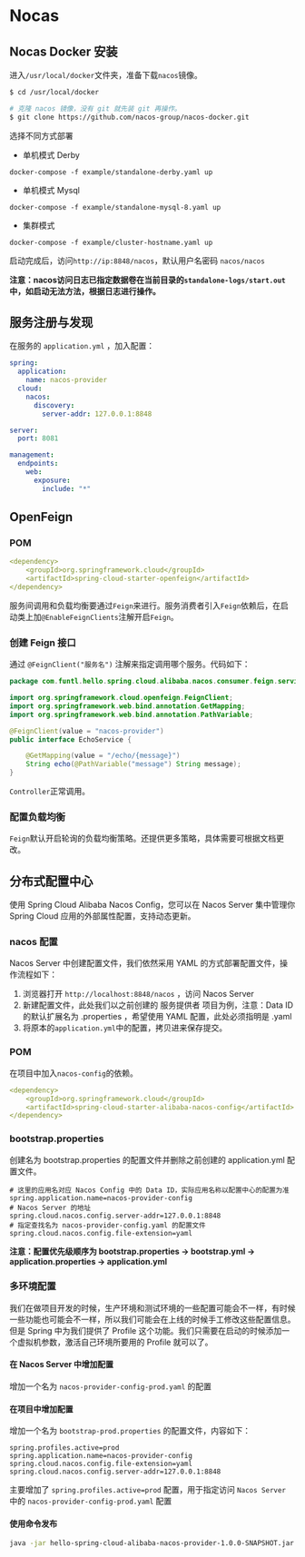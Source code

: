 # Nocas

## Nocas Docker 安装

进入`/usr/local/docker`文件夹，准备下载`nacos`镜像。

```sh
$ cd /usr/local/docker

# 克隆 nacos 镜像，没有 git 就先装 git 再操作。
$ git clone https://github.com/nacos-group/nacos-docker.git
```

选择不同方式部署

- 单机模式 Derby
```
docker-compose -f example/standalone-derby.yaml up 
```
- 单机模式 Mysql
```
docker-compose -f example/standalone-mysql-8.yaml up 
```
- 集群模式
```
docker-compose -f example/cluster-hostname.yaml up 
```

启动完成后，访问`http://ip:8848/nacos`，默认用户名密码 `nacos/nacos`

**注意：nacos访问日志已指定数据卷在当前目录的`standalone-logs/start.out`中，如启动无法方法，根据日志进行操作。**

## 服务注册与发现
在服务的 `application.yml` ，加入配置：

```yml
spring:
  application:
    name: nacos-provider
  cloud:
    nacos:
      discovery:
        server-addr: 127.0.0.1:8848

server:
  port: 8081

management:
  endpoints:
    web:
      exposure:
        include: "*"
```

## OpenFeign

### POM
```yml
<dependency>
    <groupId>org.springframework.cloud</groupId>
    <artifactId>spring-cloud-starter-openfeign</artifactId>
</dependency>
```

服务间调用和负载均衡要通过`Feign`来进行。服务消费者引入`Feign`依赖后，在启动类上加`@EnableFeignClients`注解开启`Feign`。

### 创建 Feign 接口

通过 `@FeignClient("服务名")` 注解来指定调用哪个服务。代码如下：

```java
package com.funtl.hello.spring.cloud.alibaba.nacos.consumer.feign.service;

import org.springframework.cloud.openfeign.FeignClient;
import org.springframework.web.bind.annotation.GetMapping;
import org.springframework.web.bind.annotation.PathVariable;

@FeignClient(value = "nacos-provider")
public interface EchoService {

    @GetMapping(value = "/echo/{message}")
    String echo(@PathVariable("message") String message);
}
```

`Controller`正常调用。

### 配置负载均衡
`Feign`默认开启轮询的负载均衡策略。还提供更多策略，具体需要可根据文档更改。


## 分布式配置中心
使用 Spring Cloud Alibaba Nacos Config，您可以在 Nacos Server 集中管理你 Spring Cloud 应用的外部属性配置，支持动态更新。

### nacos 配置
Nacos Server 中创建配置文件，我们依然采用 YAML 的方式部署配置文件，操作流程如下：

1. 浏览器打开 `http://localhost:8848/nacos` ，访问 Nacos Server
2. 新建配置文件，此处我们以之前创建的 服务提供者 项目为例，注意：Data ID 的默认扩展名为 .properties ，希望使用 YAML 配置，此处必须指明是 .yaml
3. 将原本的`application.yml`中的配置，拷贝进来保存提交。

### POM
在项目中加入`nacos-config`的依赖。
```yml
<dependency>
    <groupId>org.springframework.cloud</groupId>
    <artifactId>spring-cloud-starter-alibaba-nacos-config</artifactId>
</dependency>
```

### bootstrap.properties
创建名为 bootstrap.properties 的配置文件并删除之前创建的 application.yml 配置文件。

```properties
# 这里的应用名对应 Nacos Config 中的 Data ID，实际应用名称以配置中心的配置为准
spring.application.name=nacos-provider-config
# Nacos Server 的地址
spring.cloud.nacos.config.server-addr=127.0.0.1:8848
# 指定查找名为 nacos-provider-config.yaml 的配置文件
spring.cloud.nacos.config.file-extension=yaml
```
**注意：配置优先级顺序为 bootstrap.properties -> bootstrap.yml -> application.properties -> application.yml**

### 多环境配置
我们在做项目开发的时候，生产环境和测试环境的一些配置可能会不一样，有时候一些功能也可能会不一样，所以我们可能会在上线的时候手工修改这些配置信息。但是 Spring 中为我们提供了 Profile 这个功能。我们只需要在启动的时候添加一个虚拟机参数，激活自己环境所要用的 Profile 就可以了。

#### 在 Nacos Server 中增加配置
增加一个名为 `nacos-provider-config-prod.yaml` 的配置


#### 在项目中增加配置
增加一个名为 `bootstrap-prod.properties` 的配置文件，内容如下：
```properties
spring.profiles.active=prod
spring.application.name=nacos-provider-config
spring.cloud.nacos.config.file-extension=yaml
spring.cloud.nacos.config.server-addr=127.0.0.1:8848
```
主要增加了 `spring.profiles.active=prod` 配置，用于指定访问 `Nacos Server` 中的 `nacos-provider-config-prod.yaml` 配置

#### 使用命令发布
```sh
java -jar hello-spring-cloud-alibaba-nacos-provider-1.0.0-SNAPSHOT.jar --spring.profiles.active=prod
```